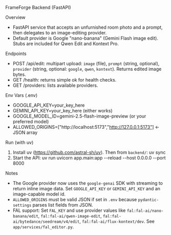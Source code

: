 FrameForge Backend (FastAPI)

Overview
- FastAPI service that accepts an unfurnished room photo and a prompt, then delegates to an image-editing provider.
- Default provider is Google "nano-banana" (Gemini Flash image edit). Stubs are included for Qwen Edit and Kontext Pro.

Endpoints
- POST /api/edit: multipart upload: `image` (file), `prompt` (string, optional), `provider` (string, optional: `google`, `qwen`, `kontext`). Returns edited image bytes.
- GET /health: returns simple ok for health checks.
- GET /providers: lists available providers.

Env Vars (.env)
- GOOGLE_API_KEY=your_key_here
- GEMINI_API_KEY=your_key_here (either works)
- GOOGLE_MODEL_ID=gemini-2.5-flash-image-preview (or your preferred model)
- ALLOWED_ORIGINS=["http://localhost:5173","http://127.0.0.1:5173"]  <- JSON array

Run (with uv)
1) Install uv (https://github.com/astral-sh/uv). Then from `backend/`:
   uv sync
2) Start the API:
   uv run uvicorn app.main:app --reload --host 0.0.0.0 --port 8000

Notes
- The Google provider now uses the `google-genai` SDK with streaming to return inline image data. Set `GOOGLE_API_KEY` or `GEMINI_API_KEY` and an image-capable model id.
- `ALLOWED_ORIGINS` must be valid JSON if set in `.env` because `pydantic-settings` parses list fields from JSON.
- FAL support: Set `FAL_KEY` and use provider values like `fal:fal-ai/nano-banana/edit`, `fal:fal-ai/qwen-image-edit`, `fal:fal-ai/bytedance/seedream/v4/edit`, `fal:fal-ai/flux-kontext/dev`. See `app/services/fal_editor.py`.
